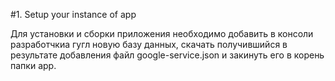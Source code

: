 #1. Setup your instance of app

Для установки и сборки приложения необходимо добавить в консоли разработчкиа гугл новую базу данных,
скачать получившийся в результате добавления файл google-service.json и закинуть его в корень папки app.